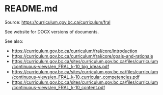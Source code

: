 # README.md

Source: <https://curriculum.gov.bc.ca/curriculum/fral>

See website for DOCX versions of documents.

See also:

+ <https://curriculum.gov.bc.ca/curriculum/fral/core/introduction>
+ <https://curriculum.gov.bc.ca/curriculum/fral/core/goals-and-rationale>
+ <https://curriculum.gov.bc.ca/sites/curriculum.gov.bc.ca/files/curriculum/continuous-views/en_FRAL_k-10_big_ideas.pdf>
+ <https://curriculum.gov.bc.ca/sites/curriculum.gov.bc.ca/files/curriculum/continuous-views/en_FRAL_k-10_curricular_competencies.pdf>
+ <https://curriculum.gov.bc.ca/sites/curriculum.gov.bc.ca/files/curriculum/continuous-views/en_FRAL_k-10_content.pdf>
